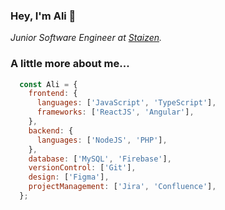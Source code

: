 ### Hey, I'm Ali 👺
*Junior Software Engineer at [Staizen](https://staizen.com/).*

###  A little more about me...
```javascript
  const Ali = {
    frontend: {
      languages: ['JavaScript', 'TypeScript'],
      frameworks: ['ReactJS', 'Angular'],
    },
    backend: {
      languages: ['NodeJS', 'PHP'],
    },
    database: ['MySQL', 'Firebase'],
    versionControl: ['Git'],
    design: ['Figma'],
    projectManagement: ['Jira', 'Confluence'],
  };

